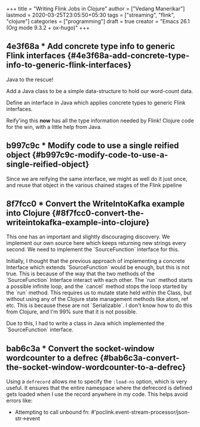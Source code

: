 +++
title = "Writing Flink Jobs in Clojure"
author = ["Vedang Manerikar"]
lastmod = 2020-03-25T23:05:50+05:30
tags = ["streaming", "flink", "clojure"]
categories = ["programming"]
draft = true
creator = "Emacs 26.1 (Org mode 9.3.2 + ox-hugo)"
+++

## 4e3f68a \* Add concrete type info to generic Flink interfaces {#4e3f68a-add-concrete-type-info-to-generic-flink-interfaces}

Java to the rescue!

Add a Java class to be a simple data-structure to hold our
word-count data.

Define an interface in Java which applies concrete types to generic
Flink interfaces.

Reify'ing this **now** has all the type information needed by Flink!
Clojure code for the win, with a little help from Java.


## b997c9c \* Modify code to use a single reified object {#b997c9c-modify-code-to-use-a-single-reified-object}

Since we are reifying the same interface, we might as well do it
just once, and reuse that object in the various chained stages of
the Flink pipeline


## 8f7fcc0 \* Convert the WriteIntoKafka example into Clojure {#8f7fcc0-convert-the-writeintokafka-example-into-clojure}

This one has an important and slightly discouraging discovery. We
implement our own source here which keeps returning new strings
every second. We need to implement the \`SourceFunction\` interface
for this.

Initially, I thought that the previous approach of implementing a
concrete Interface which extends \`SourceFunction<String>\` would be
enough, but this is not true. This is because of the way that the
two methods of the \`SourceFunction\` Interface interact with each
other. The \`run\` method starts a possible infinite loop, and the
\`cancel\` method stops the loop started by the \`run\` method. This
requires us to mutate state held within the Class, but without
using any of the Clojure state management methods like atom, ref
etc. This is because these are not \`Serializable\`. I don't know how
to do this from Clojure, and I'm 99% sure that it is not possible.

Due to this, I had to write a class in Java which implemented the
\`SourceFunction\` interface.


## bab6c3a \* Convert the socket-window wordcounter to a defrec {#bab6c3a-convert-the-socket-window-wordcounter-to-a-defrec}

Using a `defrecord` allows me to specify the `:load-ns` option,
which is very useful. It ensures that the entire namespace where
the defrecord is defined gets loaded when I use the record anywhere
in my code. This helps avoid errors like:

-   Attempting to call unbound fn:
    \#'poclink.event-stream-processor/json-str->event
